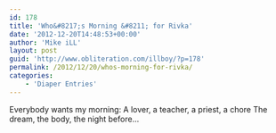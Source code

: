 ```yaml
---
id: 178
title: 'Who&#8217;s Morning &#8211; for Rivka'
date: '2012-12-20T14:48:53+00:00'
author: 'Mike iLL'
layout: post
guid: 'http://www.obliteration.com/illboy/?p=178'
permalink: /2012/12/20/whos-morning-for-rivka/
categories:
    - 'Diaper Entries'
---
```


Everybody wants my morning: A lover, a teacher, a priest, a chore
The dream, the body, the night before...